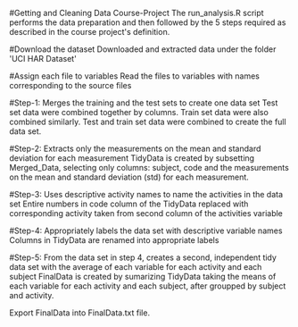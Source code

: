 #Getting and Cleaning Data Course-Project
The run_analysis.R script performs the data preparation and then followed by the 5 steps required as described in the course project's definition.

#Download the dataset 
Downloaded and extracted data under the folder 'UCI HAR Dataset'

#Assign each file to variables
Read the files to variables with names corresponding to the source files

#Step-1: Merges the training and the test sets to create one data set
Test set data were combined together by columns. Train set data were also combined similarly. Test and train set data were combined to create the full data set.

#Step-2: Extracts only the measurements on the mean and standard deviation for each measurement
TidyData is created by subsetting Merged_Data, selecting only columns: subject, code and the measurements on the mean and standard deviation (std) for each measurement.

#Step-3: Uses descriptive activity names to name the activities in the data set
Entire numbers in code column of the TidyData replaced with corresponding activity taken from second column of the activities variable

#Step-4: Appropriately labels the data set with descriptive variable names
Columns in TidyData are renamed into appropriate labels

#Step-5: From the data set in step 4, creates a second, independent tidy data set with the average of each variable for each activity and each subject
FinalData is created by sumarizing TidyData taking the means of each variable for each activity and each subject, after groupped by subject and activity.

Export FinalData into FinalData.txt file.
